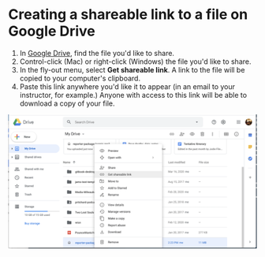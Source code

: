 # Creating a shareable link to a file on Google Drive

1. In [Google Drive](/signing-in-to-your-google-account.md), find the file you'd like to share.
2. Control-click \(Mac\) or right-click \(Windows\) the file you'd like to share.
3. In the fly-out menu, select **Get shareable link**. A link to the file will be copied to your computer's clipboard.
4. Paste this link anywhere you'd like it to appear \(in an email to your instructor, for example.\) Anyone with access to this link will be able to download a copy of your file. 

![](/assets/get-shareable-link.png)

